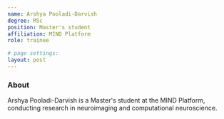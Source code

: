 ```yaml
---
name: Arshya Pooladi-Darvish
degree: MSc
position: Master's student
affiliation: MIND Platform
role: trainee

# page settings:
layout: post
---
```


### About

Arshya Pooladi-Darvish is a Master's student at the MIND Platform, conducting research in neuroimaging and computational neuroscience.